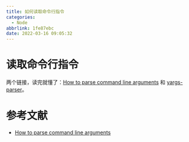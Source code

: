 ```yaml
---
title: 如何读取命令行指令
categories:
  - Node
abbrlink: 1fe87ebc
date: 2022-03-16 09:05:32
---
```


# 读取命令行指令

两个链接，读完就懂了：[How to parse command line arguments](https://nodejs.org/en/knowledge/command-line/how-to-parse-command-line-arguments/) 和 [yargs-parser](https://github.com/yargs/yargs-parser)。

# 参考文献

- [How to parse command line arguments](https://nodejs.org/en/knowledge/command-line/how-to-parse-command-line-arguments/)
